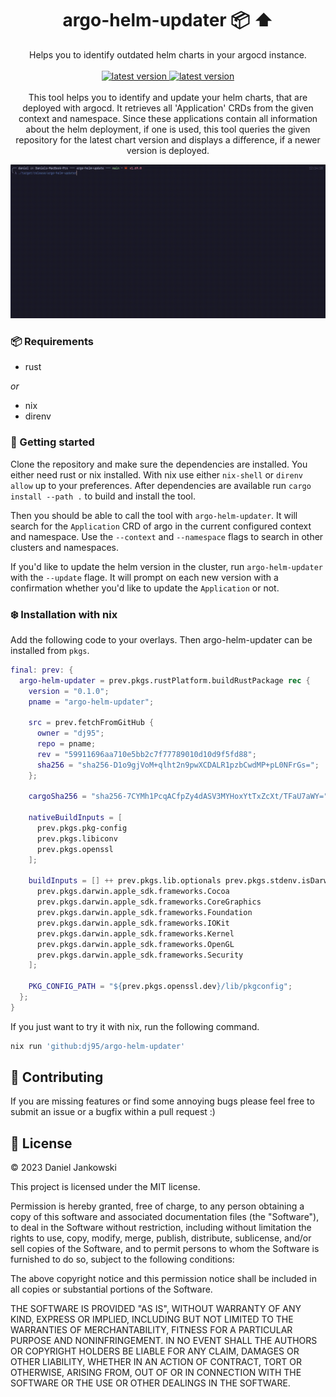 <h1 align="center">argo-helm-updater 📦 ⬆️</h1>

<p align="center">
  Helps you to identify outdated helm charts in your argocd instance.
  <br><br>
  <a href="https://github.com/dj95/argo-helm-updater/actions/workflows/rust.yml">
    <img alt="latest version" src="https://github.com/dj95/argo-helm-updater/actions/workflows/rust.yml/badge.svg" />
  </a>
  <a href="https://github.com/dj95/argo-helm-updater/releases">
    <img alt="latest version" src="https://img.shields.io/github/v/tag/dj95/argo-helm-updater.svg?sort=semver" />
  </a>
  <br><br>
  This tool helps you to identify and update your helm charts, that are deployed with argocd.
  It retrieves all 'Application' CRDs from the given context and namespace. Since these
  applications contain all information about the helm deployment, if one is used, this tool
  queries the given repository for the latest chart version and displays a difference, if
  a newer version is deployed.
</p>


![Demo GIF of argo-helm-updater in action](./example/demo.gif)


### 📦 Requirements

- rust

*or*

- nix
- direnv


### 🚀 Getting started

Clone the repository and make sure the dependencies are installed. You either need rust or nix installed.
With nix use either `nix-shell` or `direnv allow` up to your preferences.
After dependencies are available run `cargo install --path .` to build and install the tool.

Then you should be able to call the tool with `argo-helm-updater`. It will search for the `Application` CRD of argo
in the current configured context and namespace. Use the `--context` and `--namespace` flags to search in other
clusters and namespaces.

If you'd like to update the helm version in the cluster, run `argo-helm-updater` with the  `--update` flage.
It will prompt on each new version with a confirmation whether you'd like to update the `Application` or not.


### ❄️ Installation with nix

Add the following code to your overlays. Then argo-helm-updater can be installed from `pkgs`.

```nix
final: prev: {
  argo-helm-updater = prev.pkgs.rustPlatform.buildRustPackage rec {
    version = "0.1.0";
    pname = "argo-helm-updater";

    src = prev.fetchFromGitHub {
      owner = "dj95";
      repo = pname;
      rev = "59911696aa710e5bb2c7f77789010d10d9f5fd88";
      sha256 = "sha256-D1o9gjVoM+qlht2n9pwXCDALR1pzbCwdMP+pL0NFrGs=";
    };

    cargoSha256 = "sha256-7CYMh1PcqACfpZy4dASV3MYHoxYtTxZcXt/TFaU7aWY=";

    nativeBuildInputs = [
      prev.pkgs.pkg-config
      prev.pkgs.libiconv
      prev.pkgs.openssl
    ];

    buildInputs = [] ++ prev.pkgs.lib.optionals prev.pkgs.stdenv.isDarwin [
      prev.pkgs.darwin.apple_sdk.frameworks.Cocoa
      prev.pkgs.darwin.apple_sdk.frameworks.CoreGraphics
      prev.pkgs.darwin.apple_sdk.frameworks.Foundation
      prev.pkgs.darwin.apple_sdk.frameworks.IOKit
      prev.pkgs.darwin.apple_sdk.frameworks.Kernel
      prev.pkgs.darwin.apple_sdk.frameworks.OpenGL
      prev.pkgs.darwin.apple_sdk.frameworks.Security
    ];

    PKG_CONFIG_PATH = "${prev.pkgs.openssl.dev}/lib/pkgconfig";
  };
}
```

If you just want to try it with nix, run the following command.

```bash
nix run 'github:dj95/argo-helm-updater'
```


## 🤝 Contributing

If you are missing features or find some annoying bugs please feel free to submit an issue or a bugfix within a pull request :)


## 📝 License

© 2023 Daniel Jankowski


This project is licensed under the MIT license.


Permission is hereby granted, free of charge, to any person obtaining a copy
of this software and associated documentation files (the "Software"), to deal
in the Software without restriction, including without limitation the rights
to use, copy, modify, merge, publish, distribute, sublicense, and/or sell
copies of the Software, and to permit persons to whom the Software is
furnished to do so, subject to the following conditions:


The above copyright notice and this permission notice shall be included in all
copies or substantial portions of the Software.


THE SOFTWARE IS PROVIDED "AS IS", WITHOUT WARRANTY OF ANY KIND, EXPRESS OR
IMPLIED, INCLUDING BUT NOT LIMITED TO THE WARRANTIES OF MERCHANTABILITY,
FITNESS FOR A PARTICULAR PURPOSE AND NONINFRINGEMENT. IN NO EVENT SHALL THE
AUTHORS OR COPYRIGHT HOLDERS BE LIABLE FOR ANY CLAIM, DAMAGES OR OTHER
LIABILITY, WHETHER IN AN ACTION OF CONTRACT, TORT OR OTHERWISE, ARISING FROM,
OUT OF OR IN CONNECTION WITH THE SOFTWARE OR THE USE OR OTHER DEALINGS IN THE
SOFTWARE.
